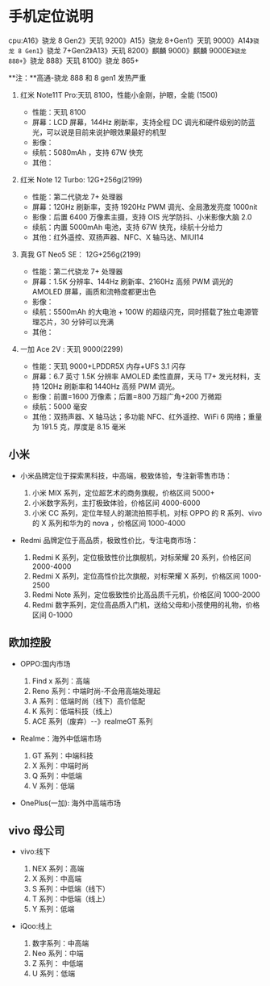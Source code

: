 # 手机定位说明

cpu:A16》骁龙 8 Gen2》天玑 9200》A15》骁龙 8+Gen1》天玑 9000》A14》`骁龙 8 Gen1`》骁龙 7+Gen2》A13》天玑 8200》麒麟 9000》麒麟 9000E》`骁龙 888+`》骁龙 888》天玑 8100》骁龙 865+

**注：**高通-骁龙 888 和 8 gen1 发热严重

1. 红米 Note11T Pro:天玑 8100，性能小金刚，护眼，全能 (1500)

   - 性能：天玑 8100
   - 屏幕：LCD 屏幕，144Hz 刷新率，支持全程 DC 调光和硬件级别的防蓝光，可以说是目前来说护眼效果最好的机型
   - 影像：
   - 续航：5080mAh ，支持 67W 快充
   - 其他：

2. 红米 Note 12 Turbo: 12G+256g(2199)

   - 性能：第二代骁龙 7+ 处理器
   - 屏幕：120Hz 刷新率，支持 1920Hz PWM 调光、全局激发亮度 1000nit
   - 影像：后置 6400 万像素主摄，支持 OIS 光学防抖、小米影像大脑 2.0
   - 续航：内置 5000mAh 电池，支持 67W 快充，续航十分给力
   - 其他：红外遥控、双扬声器、NFC、X 轴马达、MIUI14

3. 真我 GT Neo5 SE： 12G+256g(2199)
   - 性能：第二代骁龙 7+ 处理器
   - 屏幕：1.5K 分辨率、144Hz 刷新率、2160Hz 高频 PWM 调光的 AMOLED 屏幕，画质和流畅度都更出色
   - 影像：
   - 续航：5500mAh 的大电池 + 100W 的超级闪充，同时搭载了独立电源管理芯片，30 分钟可以充满
   - 其他：
4. 一加 Ace 2V : 天玑 9000(2299)

   - 性能：天玑 9000+LPDDR5X 内存+UFS 3.1 闪存
   - 屏幕：6.7 英寸 1.5K 分辨率 AMOLED 柔性直屏，天马 T7+ 发光材料，支持 120Hz 刷新率和 1440Hz 高频 PWM 调光。
   - 影像：前置=1600 万像素；后置=800 万超广角+200 万微距
   - 续航：5000 毫安
   - 其他：双扬声器、X 轴马达；多功能 NFC、红外遥控、WiFi 6 网络；重量为 191.5 克，厚度是 8.15 毫米

## 小米

- 小米品牌定位于探索黑科技，中高端，极致体验，专注新零售市场：

  1. 小米 MIX 系列，定位超艺术的商务旗舰，价格区间 5000+
  2. 小米数字系列，主打极致体验，价格区间 4000-6000
  3. 小米 CC 系列，定位年轻人的潮流拍照手机，对标 OPPO 的 R 系列、vivo 的 X 系列和华为的 nova ，价格区间 1000-4000

- Redmi 品牌定位于高品质，极致性价比，专注电商市场：

  1. Redmi K 系列，定位极致性价比旗舰机，对标荣耀 20 系列，价格区间 2000-4000
  2. Redmi X 系列，定位高性价比次旗舰，对标荣耀 X 系列，价格区间 1000-2500
  3. Redmi Note 系列，定位极致性价比高品质千元机，价格区间 1000-2000
  4. Redmi 数字系列，定位高品质入门机，送给父母和小孩使用的礼物，价格区间 0-1000

## 欧加控股

- OPPO:国内市场

  1. Find x 系列：高端
  2. Reno 系列：中端时尚-不会用高端处理起
  3. A 系列：低端时尚（线下）高价低配
  4. K 系列：低端科技（线上）
  5. ACE 系列（废弃）--》realmeGT 系列

- Realme：海外中低端市场

  1. GT 系列：中端科技
  2. X 系列：中端时尚
  3. Q 系列：中低端
  4. V 系列：低端

- OnePlus(一加): 海外中高端市场

## vivo 母公司

- vivo:线下

  1. NEX 系列：高端
  2. X 系列：中高端
  3. S 系列：中低端（线下）
  4. T 系列：中低端（线上）
  5. Y 系列：低端

- iQoo:线上

  1. 数字系列：中高端
  2. Neo 系列：中端
  3. Z 系列： 中低端
  4. U 系列：低端
